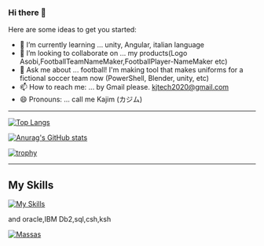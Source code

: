 ### Hi there 👋

<!--
**Massas/Massas** is a ✨ _special_ ✨ repository because its `README.md` (this file) appears on your GitHub profile.

-->

Here are some ideas to get you started:

- 🌱 I’m currently learning ... unity, Angular, italian language 
- 👯 I’m looking to collaborate on ... my products(Logo Asobi,FootballTeamNameMaker,FootballPlayer-NameMaker etc)
- 💬 Ask me about ... football! I'm making tool that makes uniforms for a fictional soccer team now (PowerShell, Blender, unity, etc)
- 📫 How to reach me: ... by Gmail please. kjtech2020@gmail.com 
- 😄 Pronouns: ... call me Kajim (カジム)

<!-- 
- 🔭 I’m currently working on ... Japanese Security company's development division
- ⚡ Fun fact: ... 
- 🤔 I’m looking for help with ... 
-->

-----
[![Top Langs](https://github-readme-stats.vercel.app/api/top-langs/?username=Massas&layout=compact)](https://github.com/Massas/github-readme-stats)

[![Anurag's GitHub stats](https://github-readme-stats.vercel.app/api?username=Massas)](https://github.com/Massas/github-readme-stats)

[![trophy](https://github-profile-trophy.vercel.app/?username=Massas)](https://github.com/Massas/github-profile-trophy)

-----
## My Skills
[![My Skills](https://skillicons.dev/icons?i=c,powershell,js,linux,cs,bash,angular)](https://skillicons.dev)

and oracle,IBM Db2,sql,csh,ksh 

<p align="left">
  <a href="https://github.com/Massas/Massas/">
    <img src="https://komarev.com/ghpvc/?username=Massas" alt="Massas" />
  </a>
</p>
